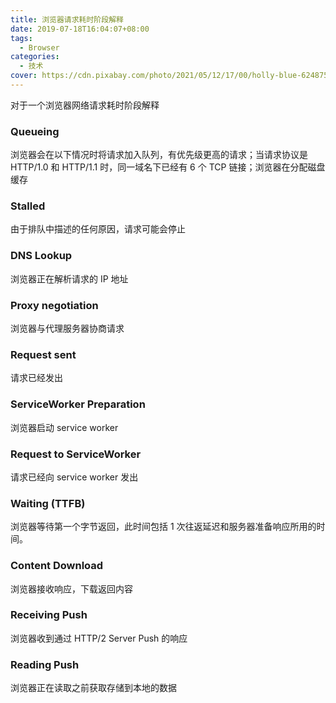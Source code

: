 ```yaml
---
title: 浏览器请求耗时阶段解释
date: 2019-07-18T16:04:07+08:00
tags:
  - Browser
categories:
  - 技术
cover: https://cdn.pixabay.com/photo/2021/05/12/17/00/holly-blue-6248753_960_720.jpg
---
```


对于一个浏览器网络请求耗时阶段解释

<!--more-->

### Queueing

浏览器会在以下情况时将请求加入队列，有优先级更高的请求；当请求协议是 HTTP/1.0 和 HTTP/1.1 时，同一域名下已经有 6 个 TCP 链接；浏览器在分配磁盘缓存

### Stalled

由于排队中描述的任何原因，请求可能会停止

### DNS Lookup

浏览器正在解析请求的 IP 地址

### Proxy negotiation

浏览器与代理服务器协商请求

### Request sent

请求已经发出

### ServiceWorker Preparation

浏览器启动 service worker

### Request to ServiceWorker

请求已经向 service worker 发出

### Waiting (TTFB)

浏览器等待第一个字节返回，此时间包括 1 次往返延迟和服务器准备响应所用的时间。

### Content Download

浏览器接收响应，下载返回内容

### Receiving Push

浏览器收到通过 HTTP/2 Server Push 的响应

### Reading Push

浏览器正在读取之前获取存储到本地的数据
